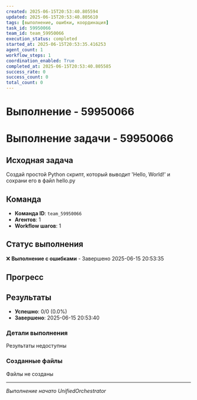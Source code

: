 ```yaml
---
created: 2025-06-15T20:53:40.805594
updated: 2025-06-15T20:53:40.805610
tags: [выполнение, ошибки, координация]
task_id: 59950066
team_id: team_59950066
execution_status: completed
started_at: 2025-06-15T20:53:35.416253
agent_count: 1
workflow_steps: 1
coordination_enabled: True
completed_at: 2025-06-15T20:53:40.805585
success_rate: 0
success_count: 0
total_count: 0
---
```


# Выполнение - 59950066

# Выполнение задачи - 59950066

## Исходная задача
Создай простой Python скрипт, который выводит 'Hello, World!' и сохрани его в файл hello.py

## Команда
- **Команда ID**: `team_59950066`
- **Агентов**: 1
- **Workflow шагов**: 1

## Статус выполнения

❌ **Выполнение с ошибками** - Завершено 2025-06-15 20:53:35

## Прогресс


## Результаты

- **Успешно**: 0/0 (0.0%)
- **Завершено**: 2025-06-15 20:53:40

### Детали выполнения

Результаты недоступны

### Созданные файлы

Файлы не созданы


---
*Выполнение начато UnifiedOrchestrator*

